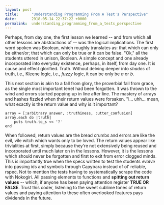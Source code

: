 ```yaml
---
layout: post
title:      "Understanding Programming From A Test's Perspective"
date:       2018-05-14 22:37:22 +0000
permalink:  understanding_programming_from_a_tests_perspective
---
```



Perhaps, from day one, the first lesson we learned -- and from which all other lessons are abstractions of -- was the logical implications. The first word spoken was Boolean, which roughly translates as: that which can only be either/or; that which can only be true or it can be false. "Ok," all the students uttered in unison, Boolean. A simple concept and one already incorporated into everyday existence, perhaps, in itself, from day one. It is cause and effect glorified. Truth. Without delving deeper into *shades* of truth, i.e., Kleene logic, i.e., *fuzzy* logic, it can be only be *a* or *b*.

This next section is akin to a fall from glory, the proverbial fall from grace, as the single most important tenet had been forgotten. It was thrown to the wind and errors started popping up in line after line. The mastery of arrays and hashes fizzled when their return values were forsaken. "I... uhh... mean, what exactly is the return value and why is it important?

```
array = [:arbitrary_answer, :truthiness, :utter_confusion]
array.each do |truth|
    puts truth.to_s << '?'
end
```

When followed, return values are the bread crumbs and errors are like the evil, vile witch which wants only to be loved. The return values appear like trivialities at first, simply because they're not extensively being reused and incorporated until much later on in the lessons. However, it is the lessons which should never be forgotten and first to exit from error clogged minds. This is importantly true when the specs written to test the students *evolve* into passing ids and symbols through Capybara instead of ol' reliable, rspec. Not to mention the tests having to systematically scrape the code with Nokogiri. All passing elements to functions and **spitting out return values** -- which, if anyone has been paying attention register **TRUE OR FALSE**. Trust this coder, listening to the sweet sublime tones of return values and paying attention to these often overlooked features pays dividends in the future.
